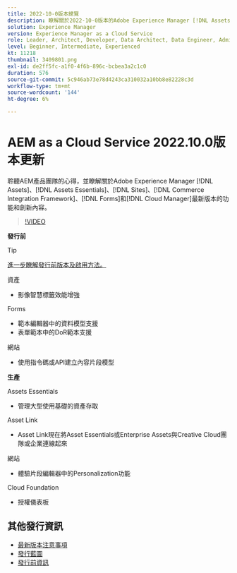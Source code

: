 ```yaml
---
title: 2022-10-0版本總覽
description: 瞭解關於2022-10-0版本的Adobe Experience Manager [!DNL Assets Essentials], [!DNL Sites], [!DNL Screens], [!DNL Forms] 和 [!DNL Cloud Foundation]的最新功能和創新內容。
solution: Experience Manager
version: Experience Manager as a Cloud Service
role: Leader, Architect, Developer, Data Architect, Data Engineer, Admin, User
level: Beginner, Intermediate, Experienced
kt: 11218
thumbnail: 3409801.png
exl-id: de2ff5fc-a1f0-4f6b-896c-bcbea3a2c1c0
duration: 576
source-git-commit: 5c946ab73e78d4243ca310032a10bb8e82228c3d
workflow-type: tm+mt
source-wordcount: '144'
ht-degree: 6%

---
```


# AEM as a Cloud Service 2022.10.0版本更新

聆聽AEM產品團隊的心得，並瞭解關於Adobe Experience Manager [!DNL Assets]、[!DNL Assets Essentials]、[!DNL Sites]、[!DNL Commerce Integration Framework]、[!DNL Forms]和[!DNL Cloud Manager]最新版本的功能和創新內容。

>[!VIDEO](https://video.tv.adobe.com/v/3409801/?quality=12&learn=on)

**發行前**

>[!TIP]
>
>[進一步瞭解發行前版本及啟用方法。](https://experienceleague.adobe.com/docs/experience-manager-cloud-service/content/release-notes/prerelease.html?lang=zh-Hant)

資產

* 影像智慧標籤效能增強

Forms

* 範本編輯器中的資料模型支援
* 表單範本中的DoR範本支援

網站

* 使用指令碼或API建立內容片段模型

**生產**

Assets Essentials

* 管理大型使用基礎的資產存取

Asset Link

* Asset Link現在將Asset Essentials或Enterprise Assets與Creative Cloud團隊或企業連線起來

網站

* 體驗片段編輯器中的Personalization功能

Cloud Foundation

* 授權儀表板

<!-- Have questions about the release?  Discuss the release in [Experience League Communities](https://adobe.ly/3paYDAo) -->

## 其他發行資訊

* [最新版本注意事項](https://experienceleague.adobe.com/docs/experience-manager-cloud-service/content/release-notes/home.html?lang=zh-Hant)
* [發行藍圖](https://experienceleague.adobe.com/docs/experience-manager-release-information/aem-release-updates/update-releases-roadmap.html?lang=zh-Hant)
* [發行前資訊](https://experienceleague.adobe.com/docs/experience-manager-cloud-service/content/release-notes/prerelease.html?lang=zh-Hant)
